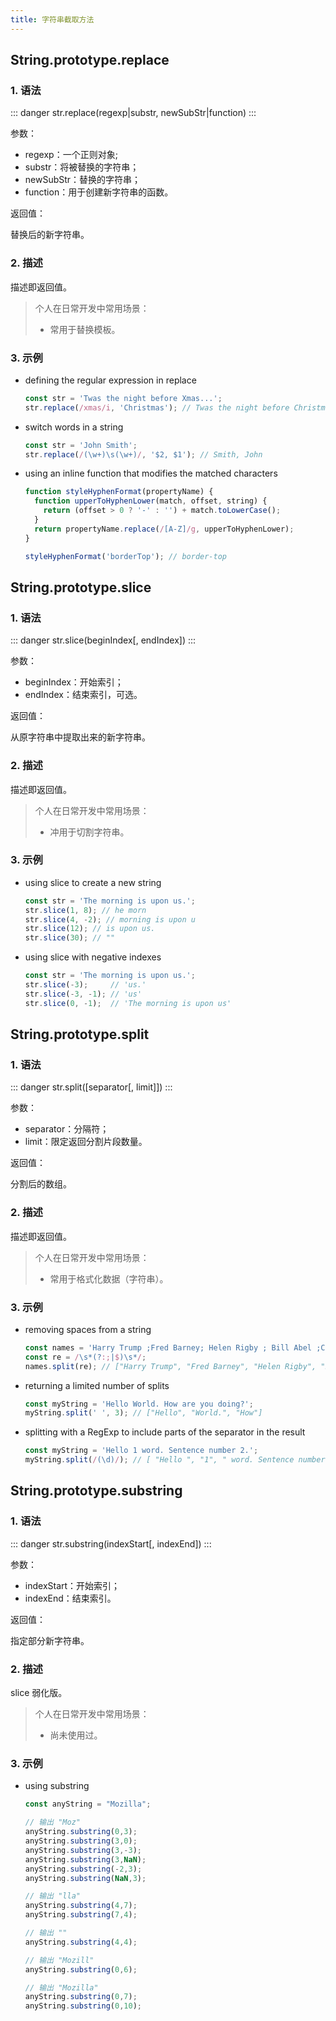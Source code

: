 ```yaml
---
title: 字符串截取方法
---
```


## String.prototype.replace

### 1. 语法

::: danger
str.replace(regexp|substr, newSubStr|function)
:::

参数：

+ regexp：一个正则对象;
+ substr：将被替换的字符串；
+ newSubStr：替换的字符串；
+ function：用于创建新字符串的函数。

返回值：

替换后的新字符串。

### 2. 描述

描述即返回值。

> 个人在日常开发中常用场景：
>
> - 常用于替换模板。

### 3. 示例

+ defining the regular expression in replace

  ```js
  const str = 'Twas the night before Xmas...';
  str.replace(/xmas/i, 'Christmas'); // Twas the night before Christmas...
  ```

+ switch words in a string

  ```js
  const str = 'John Smith';
  str.replace(/(\w+)\s(\w+)/, '$2, $1'); // Smith, John
  ```

+ using an inline function that modifies the matched characters

  ```js
  function styleHyphenFormat(propertyName) {
    function upperToHyphenLower(match, offset, string) {
      return (offset > 0 ? '-' : '') + match.toLowerCase();
    }
    return propertyName.replace(/[A-Z]/g, upperToHyphenLower);
  }
  
  styleHyphenFormat('borderTop'); // border-top
  ```



## String.prototype.slice

### 1. 语法

::: danger
str.slice(beginIndex[, endIndex])
:::

参数：

+ beginIndex：开始索引；
+ endIndex：结束索引，可选。

返回值：

从原字符串中提取出来的新字符串。

### 2. 描述

描述即返回值。

> 个人在日常开发中常用场景：
>
> - 冲用于切割字符串。

### 3. 示例

+ using slice to create a new string

  ```js
  const str = 'The morning is upon us.';
  str.slice(1, 8); // he morn
  str.slice(4, -2); // morning is upon u
  str.slice(12); // is upon us.
  str.slice(30); // ""
  ```

+ using slice with negative indexes

  ```js
  const str = 'The morning is upon us.';
  str.slice(-3);     // 'us.'
  str.slice(-3, -1); // 'us'
  str.slice(0, -1);  // 'The morning is upon us'
  ```



## String.prototype.split

### 1. 语法

::: danger
str.split([separator[, limit]])
:::

参数：

+ separator：分隔符；
+ limit：限定返回分割片段数量。

返回值：

分割后的数组。

### 2. 描述

描述即返回值。

> 个人在日常开发中常用场景：
>
> - 常用于格式化数据（字符串）。

### 3. 示例

+ removing spaces from a string

  ```js
  const names = 'Harry Trump ;Fred Barney; Helen Rigby ; Bill Abel ;Chris Hand ';
  const re = /\s*(?:;|$)\s*/;
  names.split(re); // ["Harry Trump", "Fred Barney", "Helen Rigby", "Bill Abel", "Chris Hand", ""]
  ```

+ returning a limited number of splits

  ```js
  const myString = 'Hello World. How are you doing?';
  myString.split(' ', 3); // ["Hello", "World.", "How"]
  ```

+ splitting with a RegExp to include parts of the separator in the result

  ```js
  const myString = 'Hello 1 word. Sentence number 2.';
  myString.split(/(\d)/); // [ "Hello ", "1", " word. Sentence number ", "2", "." ]
  ```



## String.prototype.substring

### 1. 语法

::: danger
str.substring(indexStart[, indexEnd])
:::

参数：

+ indexStart：开始索引；
+ indexEnd：结束索引。

返回值：

指定部分新字符串。

### 2. 描述

slice 弱化版。

> 个人在日常开发中常用场景：
>
> - 尚未使用过。

### 3. 示例

+ using substring

  ```js
  const anyString = "Mozilla";
  
  // 输出 "Moz"
  anyString.substring(0,3);
  anyString.substring(3,0);
  anyString.substring(3,-3);
  anyString.substring(3,NaN);
  anyString.substring(-2,3);
  anyString.substring(NaN,3);
  
  // 输出 "lla"
  anyString.substring(4,7);
  anyString.substring(7,4);
  
  // 输出 ""
  anyString.substring(4,4);
  
  // 输出 "Mozill"
  anyString.substring(0,6);
  
  // 输出 "Mozilla"
  anyString.substring(0,7);
  anyString.substring(0,10);
  ```

